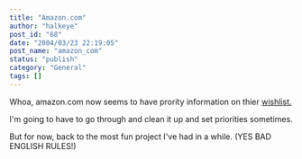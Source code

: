 ```yaml
---
title: "Amazon.com"
author: "halkeye"
post_id: "68"
date: "2004/03/23 22:19:05"
post_name: "amazon_com"
status: "publish"
category: "General"
tags: []
---
```


Whoa, amazon.com now seems to have prority information on thier [wishlist.](https://www.amazon.com/exec/obidos/wishlist/1B5Y9DCHJ489H/107-8946767-3520531)  

I'm going to have to go through and clean it up and set priorities sometimes.

  

But for now, back to the most fun project I've had in a while. (YES BAD ENGLISH RULES!)